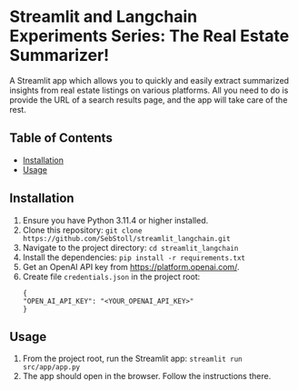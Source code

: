 # Streamlit and Langchain Experiments Series: The Real Estate Summarizer!
A Streamlit app which allows you to quickly and easily extract summarized insights from real estate listings on various platforms. All you need to do is provide the URL of a search results page, and the app will take care of the rest.

## Table of Contents
- [Installation](#installation)
- [Usage](#usage)

## Installation
1. Ensure you have Python 3.11.4 or higher installed.
2. Clone this repository: `git clone https://github.com/SebStoll/streamlit_langchain.git`
3. Navigate to the project directory: `cd streamlit_langchain`
4. Install the dependencies: `pip install -r requirements.txt`
5. Get an OpenAI API key from https://platform.openai.com/.
6. Create file `credentials.json` in the project root:
    ```
    {
    "OPEN_AI_API_KEY": "<YOUR_OPENAI_API_KEY>"
    }
    ```

## Usage
1. From the project root, run the Streamlit app: `streamlit run src/app/app.py`
2. The app should open in the browser. Follow the instructions there.
